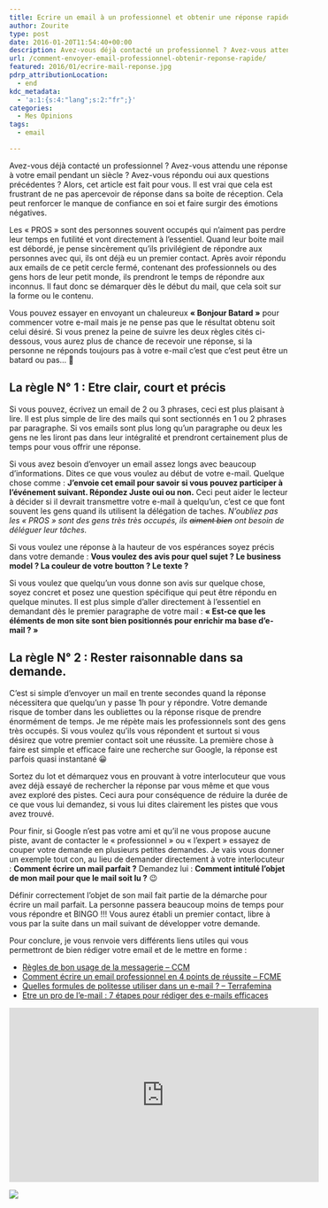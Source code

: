 ```yaml
---
title: Ecrire un email à un professionnel et obtenir une réponse rapide
author: Zourite
type: post
date: 2016-01-20T11:54:40+00:00
description: Avez-vous déjà contacté un professionnel ? Avez-vous attendu une réponse pendant un siècle ? Avez-vous répondu oui aux questions précédentes ? Alors, cet article est fait pour vous. Je vais vous donner quelques conseil pour que vous ayez plus de chance de recevoir une réponse à vos e-mails.
url: /comment-envoyer-email-professionnel-obtenir-reponse-rapide/
featured: 2016/01/ecrire-mail-reponse.jpg
pdrp_attributionLocation:
  - end
kdc_metadata:
  - 'a:1:{s:4:"lang";s:2:"fr";}'
categories:
  - Mes Opinions
tags:
  - email

---
```

Avez-vous déjà contacté un professionnel ? Avez-vous attendu une réponse à votre email pendant un siècle ? Avez-vous répondu oui aux questions précédentes ? Alors, cet article est fait pour vous. Il est vrai que cela est frustrant de ne pas apercevoir de réponse dans sa boite de réception. Cela peut renforcer le manque de confiance en soi et faire surgir des émotions négatives.

Les « PROS » sont des personnes souvent occupés qui n&rsquo;aiment pas perdre leur temps en futilité et vont directement à l’essentiel. Quand leur boite mail est débordé, je pense sincèrement qu&rsquo;ils privilégient de répondre aux personnes avec qui, ils ont déjà eu un premier contact. Après avoir répondu aux emails de ce petit cercle fermé, contenant des professionnels ou des gens hors de leur petit monde, ils prendront le temps de répondre aux inconnus. Il faut donc se démarquer dès le début du mail, que cela soit sur la forme ou le contenu.

Vous pouvez essayer en envoyant un chaleureux **« Bonjour Batard »** pour commencer votre e-mail mais je ne pense pas que le résultat obtenu soit celui désiré. Si vous prenez la peine de suivre les deux règles cités ci-dessous, vous aurez plus de chance de recevoir une réponse, si la personne ne réponds toujours pas à votre e-mail c&rsquo;est que c&rsquo;est peut être un batard ou pas&#8230; 🙂

## La règle N° 1 : Etre clair, court et précis

Si vous pouvez, écrivez un email de 2 ou 3 phrases, ceci est plus plaisant à lire. Il est plus simple de lire des mails qui sont sectionnés en 1 ou 2 phrases par paragraphe. Si vos emails sont plus long qu&rsquo;un paragraphe ou deux les gens ne les liront pas dans leur intégralité et prendront certainement plus de temps pour vous offrir une réponse.

Si vous avez besoin d&rsquo;envoyer un email assez longs avec beaucoup d&rsquo;informations. Dites ce que vous voulez au début de votre e-mail. Quelque chose comme : **J&rsquo;envoie cet email pour savoir si vous pouvez participer à l’événement suivant. Répondez Juste oui ou non.** Ceci peut aider le lecteur à décider si il devrait transmettre votre e-mail à quelqu&rsquo;un, c&rsquo;est ce que font souvent les gens quand ils utilisent la délégation de taches. _N&rsquo;oubliez pas les « PROS » sont des gens très très occupés, ils <del datetime="2016-01-17T14:46:39+00:00">aiment bien</del> ont besoin de déléguer leur tâches._

Si vous voulez une réponse à la hauteur de vos espérances soyez précis dans votre demande : **Vous voulez des avis pour quel sujet ? Le business model ? La couleur de votre boutton ? Le texte ?** 

Si vous voulez que quelqu&rsquo;un vous donne son avis sur quelque chose, soyez concret et posez une question spécifique qui peut être répondu en quelque minutes. Il est plus simple d&rsquo;aller directement à l’essentiel en demandant dès le premier paragraphe de votre mail : **« Est-ce que les éléments de mon site sont bien positionnés pour enrichir ma base d&rsquo;e-mail ? »**

## La règle N° 2 : Rester raisonnable dans sa demande.

C&rsquo;est si simple d&rsquo;envoyer un mail en trente secondes quand la réponse nécessitera que quelqu&rsquo;un y passe 1h pour y répondre. Votre demande risque de tomber dans les oubliettes ou la réponse risque de prendre énormément de temps. Je me répète mais les professionnels sont des gens très occupés. Si vous voulez qu&rsquo;ils vous répondent et surtout si vous désirez que votre premier contact soit une réussite. La première chose à faire est simple et efficace faire une recherche sur Google, la réponse est parfois quasi instantané 😀

Sortez du lot et démarquez vous en prouvant à votre interlocuteur que vous avez déjà essayé de rechercher la réponse par vous même et que vous avez exploré des pistes. Ceci aura pour conséquence de réduire la durée de ce que vous lui demandez, si vous lui dites clairement les pistes que vous avez trouvé.

Pour finir, si Google n&rsquo;est pas votre ami et qu&rsquo;il ne vous propose aucune piste, avant de contacter le « professionnel » ou « l&rsquo;expert » essayez de couper votre demande en plusieurs petites demandes. Je vais vous donner un exemple tout con, au lieu de demander directement à votre interlocuteur : **Comment écrire un mail parfait ?** Demandez lui : **Comment intitulé l&rsquo;objet de mon mail pour que le mail soit lu ?** 😉

Définir correctement l&rsquo;objet de son mail fait partie de la démarche pour écrire un mail parfait. La personne passera beaucoup moins de temps pour vous répondre et BINGO !!! Vous aurez établi un premier contact, libre à vous par la suite dans un mail suivant de développer votre demande.

Pour conclure, je vous renvoie vers différents liens utiles qui vous permettront de bien rédiger votre email et de le mettre en forme :

  * <a href="www.commentcamarche.net/contents/176-regles-de-bon-usage-de-la-messagerie" target="_blank">Règles de bon usage de la messagerie &#8211; CCM</a> 
  * <a href="www.faire-connaitre-mon-entreprise.fr/communication/comment-ecrire-un-email-professionnel/" target="_blank">Comment écrire un email professionnel en 4 points de réussite &#8211; FCME</a> 
  * <a href="http://www.terrafemina.com/emploi-a-carrieres/carriere/articles/27496-quelles-formules-de-politesse-utiliser-dans-un-e-mail-.html" target="_blank">Quelles formules de politesse utiliser dans un e-mail ? &#8211; Terrafemina</a> 
  * <a rel="nofollow" href="http://www.amazon.fr/gp/product/2212556985/ref=as_li_tl?ie=UTF8&#038;camp=1642&#038;creative=19458&#038;creativeASIN=2212556985&#038;linkCode=as2&#038;tag=ssaugrin-21">Etre un pro de l&rsquo;e-mail : 7 étapes pour rédiger des e-mails efficaces</a><img src="https://ir-fr.amazon-adsystem.com/e/ir?t=ssaugrin-21&#038;l=as2&#038;o=8&#038;a=2212556985" width="1" height="1" border="0" alt="" style="border:none !important; margin:0px !important;" />

<div class="clearfix">
  <p>
    <iframe class="alignleft" width="560" height="315" src="https://www.youtube.com/embed/CcTqSFWAYEc" frameborder="0" allowfullscreen></iframe>
  </p>
  
  <p>
    <a rel="nofollow" href="http://www.amazon.fr/gp/product/2212556985/ref=as_li_tl?ie=UTF8&#038;camp=1642&#038;creative=6746&#038;creativeASIN=2212556985&#038;linkCode=as2&#038;tag=ssaugrin-21"><img border="0" src="https://ws-eu.amazon-adsystem.com/widgets/q?_encoding=UTF8&#038;ASIN=2212556985&#038;Format=_SL250_&#038;ID=AsinImage&#038;MarketPlace=FR&#038;ServiceVersion=20070822&#038;WS=1&#038;tag=ssaugrin-21" /></a><img src="http://ir-fr.amazon-adsystem.com/e/ir?t=ssaugrin-21&#038;l=as2&#038;o=8&#038;a=2212556985" width="1" height="1" border="0" alt="" style="border:none !important; margin:0px !important;" />
  </p>
</div>